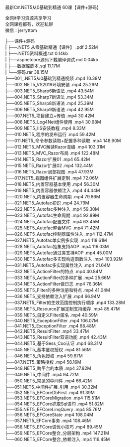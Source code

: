 最新C#.NET5从0基础到精通 60课【课件+源码】

全网it学习资源共享学习<br>全网课程都有，欢迎私聊<br>微信：jerryttom<br>

├──课件+源码<br> | ├──.NET5 从零基础精通【课件】 .pdf 2.52M<br> | ├──.NET5资料概述.txt 0.14kb<br> | ├──aspnetcore源码下载编译调试.md 0.04kb<br> | ├──数据库脚本.sql 11.17M<br> | └──源码.rar 38.15M<br> ├──001_.NET5从0基础到精通视频 .mp4 10.38M<br> ├──002.NET5_VS2019环境安装 .mp4 25.29M<br> ├──003.NET5_Sharp6新语法 .mp4 43.54M<br> ├──004.NET5_Sharp7新语法 .mp4 53.34M<br> ├──005.NET5_Sharp8新语法 .mp4 25.39M<br> ├──006.NET5_Sharp9新语法 .mp4 42.95M<br> ├──007.NET5_项目建立+传值 .mp4 30.42M<br> ├──008.NET5_Log4Net组件使用 .mp4 30.68M<br> ├──009.NET5_IIS安装教程 .mp4 8.33M<br> ├──010.NET5_程序的发布运行 .mp4 59.42M<br> ├──011.NET5_命令参数读取+配置多种读取 .mp4 148.90M<br> ├──012.NET5_MVC解读Razor混编 .mp4 103.31M<br> ├──013.NET5_MVC_Razor布局 .mp4 122.48M<br> ├──014.NET5_Razor扩展01 .mp4 65.42M<br> ├──015.NET5_Razor扩展02 .mp4 132.44M<br> ├──016.NET5_Razor局部视图 .mp4 47.93M<br> ├──017.NET5_视图组件扩展定制 .mp4 72.06M<br> ├──018.NET5_内置容器基本使用 .mp4 56.30M<br> ├──019.NET5_内置容器依赖注入 .mp4 44.44M<br> ├──020.NET5_内置容器生命周期 .mp4 79.86M<br> ├──021.NET5_Autofac初识 .mp4 24.79M<br> ├──022.NET5_Autofac多种注入 .mp4 59.30M<br> ├──023.NET5_Autofac生命周期 .mp4 92.89M<br> ├──024.NET5_Autofac配置文件 .mp4 63.45M<br> ├──025.NET5_Autofac整合MVC .mp4 71.42M<br> ├──026.NET5_Autofac控制器属性注入 .mp4 112.47M<br> ├──027.NET5_Autofac单实例多实现 .mp4 118.61M<br> ├──028.NET5_Autofac抽象支持AOP .mp4 116.03M<br> ├──029.NET5_Autofac通过类支持AOP .mp4 45.00M<br> ├──030.NET5_Autofac多实现构造函数注入 .mp4 103.92M<br> ├──031.NET5_Autofac多实现属性注入 .mp4 21.64M<br> ├──032.NET5_ActionFilter的特点 .mp4 40.84M<br> ├──033.NET5_ActionFilter的多种扩展 .mp4 25.66M<br> ├──034.NET5_ActionFilter做日志 .mp4 76.36M<br> ├──035.NET5_Filter的多种注册和特点 .mp4 41.04M<br> ├──036.NET5_支持依赖注入扩展 .mp4 66.94M<br> ├──037.NET5_Filter的生效范围控制执行顺序 .mp4 133.28M<br> ├──038.NET5_Resource扩展定制支持缓存 .mp4 85.47M<br> ├──039.NET5_自定义Filter匿名 .mp4 40.59M<br> ├──040.NET5_ExceptionFilter .mp4 106.07M<br> ├──041.NET5_ExceptionFilter .mp4 68.48M<br> ├──042.NET5_ResultFilter .mp4 33.47M<br> ├──043.NET5_ResultFilter双语功能 .mp4 42.43M<br> ├──044.NET5_基于Sess_Coo认证 .mp4 68.31M<br> ├──045.NET5_基本鉴权授权 .mp4 81.56M<br> ├──046.NET5_角色授权 .mp4 59.67M<br> ├──047.NET5_策略授权 .mp4 58.16M<br> ├──048.NET5_跨平台的本质 .mp4 37.82M<br> ├──049.NET5_中间件 .mp4 94.72M<br> ├──050.NET5_常见的中间件 .mp4 66.42M<br> ├──051.NET5_中间件扩展_引用 .mp4 30.32M<br> ├──052.NET5_EFCoreDbFirst .mp4 91.39M<br> ├──053.NET5_EFCoreMigration .mp4 115.51M<br> ├──054.NET5_EFCore抓取Sql语句 .mp4 51.82M<br> ├──055.NET5_EFCoreLinqQuery .mp4 85.76M<br> ├──056.NET5_EFCoreState .mp4 108.04M<br> ├──057.NET5_EFCore事务 .mp4 108.46M<br> ├──058.NET5_EFCore调优小技巧 .mp4 89.45M<br> ├──059.NET5_EFCore整合_分层架构 .mp4 147.21M<br> └──060.NET5_EFCore整合_依赖注入 .mp4 116.45M